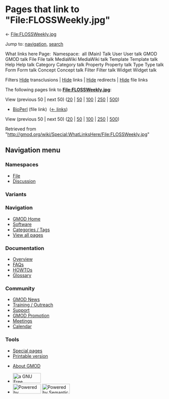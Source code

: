 <div id="mw-page-base" class="noprint">

</div>

<div id="mw-head-base" class="noprint">

</div>

<div id="content" class="mw-body" role="main">

<span id="top"></span>

<div id="mw-js-message" style="display:none;">

</div>



# <span dir="auto">Pages that link to "File:FLOSSWeekly.jpg"</span>

<div id="bodyContent">

<div id="contentSub">

←
[File:FLOSSWeekly.jpg](/wiki/File:FLOSSWeekly.jpg "File:FLOSSWeekly.jpg")

</div>

<div id="jump-to-nav" class="mw-jump">

Jump to: [navigation](#mw-navigation), [search](#p-search)

</div>

<div id="mw-content-text">

What links here Page:  Namespace:  all (Main) Talk User User talk GMOD
GMOD talk File File talk MediaWiki MediaWiki talk Template Template talk
Help Help talk Category Category talk Property Property talk Type Type
talk Form Form talk Concept Concept talk Filter Filter talk Widget
Widget talk

Filters
[Hide](/mediawiki/index.php?title=Special:WhatLinksHere/File:FLOSSWeekly.jpg&hidetrans=1 "Special:WhatLinksHere/File:FLOSSWeekly.jpg")
transclusions \|
[Hide](/mediawiki/index.php?title=Special:WhatLinksHere/File:FLOSSWeekly.jpg&hidelinks=1 "Special:WhatLinksHere/File:FLOSSWeekly.jpg")
links \|
[Hide](/mediawiki/index.php?title=Special:WhatLinksHere/File:FLOSSWeekly.jpg&hideredirs=1 "Special:WhatLinksHere/File:FLOSSWeekly.jpg")
redirects \|
[Hide](/mediawiki/index.php?title=Special:WhatLinksHere/File:FLOSSWeekly.jpg&hideimages=1 "Special:WhatLinksHere/File:FLOSSWeekly.jpg")
file links

The following pages link to
**[File:FLOSSWeekly.jpg](/wiki/File:FLOSSWeekly.jpg "File:FLOSSWeekly.jpg")**:

View (previous 50 \| next 50)
([20](/mediawiki/index.php?title=Special:WhatLinksHere/File:FLOSSWeekly.jpg&limit=20 "Special:WhatLinksHere/File:FLOSSWeekly.jpg")
\|
[50](/mediawiki/index.php?title=Special:WhatLinksHere/File:FLOSSWeekly.jpg&limit=50 "Special:WhatLinksHere/File:FLOSSWeekly.jpg")
\|
[100](/mediawiki/index.php?title=Special:WhatLinksHere/File:FLOSSWeekly.jpg&limit=100 "Special:WhatLinksHere/File:FLOSSWeekly.jpg")
\|
[250](/mediawiki/index.php?title=Special:WhatLinksHere/File:FLOSSWeekly.jpg&limit=250 "Special:WhatLinksHere/File:FLOSSWeekly.jpg")
\|
[500](/mediawiki/index.php?title=Special:WhatLinksHere/File:FLOSSWeekly.jpg&limit=500 "Special:WhatLinksHere/File:FLOSSWeekly.jpg"))

- [BioPerl](/wiki/BioPerl "BioPerl") (file link) ‎
  <span class="mw-whatlinkshere-tools">([←
  links](/mediawiki/index.php?title=Special:WhatLinksHere&target=BioPerl "Special:WhatLinksHere"))</span>

View (previous 50 \| next 50)
([20](/mediawiki/index.php?title=Special:WhatLinksHere/File:FLOSSWeekly.jpg&limit=20 "Special:WhatLinksHere/File:FLOSSWeekly.jpg")
\|
[50](/mediawiki/index.php?title=Special:WhatLinksHere/File:FLOSSWeekly.jpg&limit=50 "Special:WhatLinksHere/File:FLOSSWeekly.jpg")
\|
[100](/mediawiki/index.php?title=Special:WhatLinksHere/File:FLOSSWeekly.jpg&limit=100 "Special:WhatLinksHere/File:FLOSSWeekly.jpg")
\|
[250](/mediawiki/index.php?title=Special:WhatLinksHere/File:FLOSSWeekly.jpg&limit=250 "Special:WhatLinksHere/File:FLOSSWeekly.jpg")
\|
[500](/mediawiki/index.php?title=Special:WhatLinksHere/File:FLOSSWeekly.jpg&limit=500 "Special:WhatLinksHere/File:FLOSSWeekly.jpg"))

</div>

<div class="printfooter">

Retrieved from
"<http://gmod.org/wiki/Special:WhatLinksHere/File:FLOSSWeekly.jpg>"

</div>

<div id="catlinks" class="catlinks catlinks-allhidden">

</div>

<div class="visualClear">

</div>

</div>

</div>

<div id="mw-navigation">

## Navigation menu

<div id="mw-head">



<div id="left-navigation">

<div id="p-namespaces" class="vectorTabs" role="navigation"
aria-labelledby="p-namespaces-label">

### Namespaces

- <span id="ca-nstab-image"><a href="/wiki/File:FLOSSWeekly.jpg" accesskey="c"
  title="View the file page [c]">File</a></span>
- <span id="ca-talk"><a
  href="/mediawiki/index.php?title=File_talk:FLOSSWeekly.jpg&amp;action=edit&amp;redlink=1"
  accesskey="t"
  title="Discussion about the content page [t]">Discussion</a></span>

</div>

<div id="p-variants" class="vectorMenu emptyPortlet" role="navigation"
aria-labelledby="p-variants-label">

### 

### Variants[](#)

<div class="menu">

</div>

</div>

</div>

<div id="right-navigation">





</div>



</div>

</div>

</div>

<div id="mw-panel">

<div id="p-logo" role="banner">

<a href="/wiki/Main_Page"
style="background-image: url(http://gmod.org/images/GMOD-cogs.png);"
title="Visit the main page"></a>

</div>

<div id="p-Navigation" class="portal" role="navigation"
aria-labelledby="p-Navigation-label">

### Navigation

<div class="body">

- <span id="n-GMOD-Home">[GMOD Home](/wiki/Main_Page)</span>
- <span id="n-Software">[Software](/wiki/GMOD_Components)</span>
- <span id="n-Categories-.2F-Tags">[Categories /
  Tags](/wiki/Categories)</span>
- <span id="n-View-all-pages">[View all
  pages](/wiki/Special:AllPages)</span>

</div>

</div>

<div id="p-Documentation" class="portal" role="navigation"
aria-labelledby="p-Documentation-label">

### Documentation

<div class="body">

- <span id="n-Overview">[Overview](/wiki/Overview)</span>
- <span id="n-FAQs">[FAQs](/wiki/Category:FAQ)</span>
- <span id="n-HOWTOs">[HOWTOs](/wiki/Category:HOWTO)</span>
- <span id="n-Glossary">[Glossary](/wiki/Glossary)</span>

</div>

</div>

<div id="p-Community" class="portal" role="navigation"
aria-labelledby="p-Community-label">

### Community

<div class="body">

- <span id="n-GMOD-News">[GMOD News](/wiki/GMOD_News)</span>
- <span id="n-Training-.2F-Outreach">[Training /
  Outreach](/wiki/Training_and_Outreach)</span>
- <span id="n-Support">[Support](/wiki/Support)</span>
- <span id="n-GMOD-Promotion">[GMOD
  Promotion](/wiki/GMOD_Promotion)</span>
- <span id="n-Meetings">[Meetings](/wiki/Meetings)</span>
- <span id="n-Calendar">[Calendar](/wiki/Calendar)</span>

</div>

</div>

<div id="p-tb" class="portal" role="navigation"
aria-labelledby="p-tb-label">

### Tools

<div class="body">

- <span id="t-specialpages"><a href="/wiki/Special:SpecialPages" accesskey="q"
  title="A list of all special pages [q]">Special pages</a></span>
- <span id="t-print"><a
  href="/mediawiki/index.php?title=Special:WhatLinksHere/File:FLOSSWeekly.jpg&amp;printable=yes"
  rel="alternate" accesskey="p"
  title="Printable version of this page [p]">Printable version</a></span>

</div>

</div>

</div>

</div>

<div id="footer" role="contentinfo">

- <span id="footer-places-about">[About
  GMOD](/wiki/GMOD:About "GMOD:About")</span>

<!-- -->

- <span id="footer-copyrightico">[<img src="http://www.gnu.org/graphics/gfdl-logo-small.png" width="88"
  height="31" alt="a GNU Free Documentation License" />](http://www.gnu.org/licenses/fdl-1.3.html)</span>
- <span id="footer-poweredbyico">[<img src="/mediawiki/skins/common/images/poweredby_mediawiki_88x31.png"
  width="88" height="31" alt="Powered by MediaWiki" />](//www.mediawiki.org/)
  [<img
  src="/mediawiki/extensions/SemanticMediaWiki/includes/../resources/images/smw_button.png"
  width="88" height="31" alt="Powered by Semantic MediaWiki" />](https://www.semantic-mediawiki.org/wiki/Semantic_MediaWiki)</span>

<div style="clear:both">

</div>

</div>
